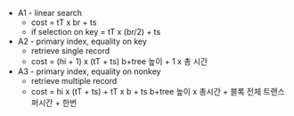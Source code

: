 - A1 - linear search
	- cost = tT x br + ts
	- if selection on key = tT x (br/2) + ts
- A2 - primary index, equality on key
	- retrieve single record
	- cost = (hi + 1) x (tT + ts)
	  b+tree 높이 + 1 x 총 시간
- A3 - primary index, equality on nonkey
	- retrieve multiple record 
	- cost = hi x (tT + ts) + tT x b + ts
	  b+tree 높이 x 총시간 + 블록 전체 트랜스퍼시간 + 한번